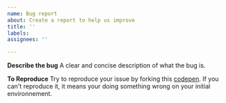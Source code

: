 ```yaml
---
name: Bug report
about: Create a report to help us improve
title: ''
labels: 
assignees: ''

---
```


**Describe the bug**
A clear and concise description of what the bug is.

**To Reproduce**
Try to reproduce your issue by forking this [codepen](https://codepen.io/ClementRoche/pen/VwxgZEP). If you can't reproduce it, it means your doing something wrong on your initial environnement.
